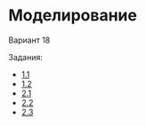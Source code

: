 # Моделирование

Вариант 18 

Задания:

* [1.1](work1/README.md)
* [1.2](work2/README.md)
* [2.1](work3/README.md)
* [2.2](work4/README.md)
* [2.3](work5/README.md)
